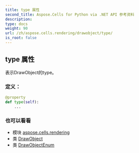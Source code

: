 ```yaml
---
title: type 属性
second_title: Aspose.Cells for Python via .NET API 参考资料
description:
type: docs
weight: 90
url: /zh/aspose.cells.rendering/drawobject/type/
is_root: false
---
```

## type 属性

表示DrawObject的type。
### 定义：
```python
@property
def type(self):
    ...
```

### 也可以看看
* 模块 [aspose.cells.rendering](../../)
* 类 [DrawObject](/cells/python-net/zh/aspose.cells.rendering/drawobject)
* 类 [DrawObjectEnum](/cells/python-net/zh/aspose.cells.rendering/drawobjectenum)
